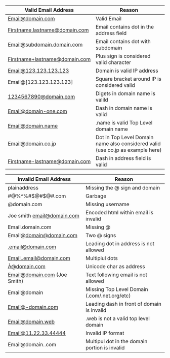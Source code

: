 
Valid Email Address | Reason 
------------------- | ------
Email@domain.com | Valid Email 
Firstname.lastname@domain.com | Email contains dot in the address field 
Email@subdomain.domain.com | Email contains dot with subdomain 
Firstname+lastname@domain.com | Plus sign is considered valid character 
Email@123.123.123.123 | Domain is valid IP address 
Email@[123.123.123.123] | Square bracket around IP is considered valid 
1234567890@domain.com | Digets in domain name is valild 
Email@domain-one.com | Dash in domain name is valid 
Email@domain.name | .name is valid Top Level domain name 
Email@domain.co.jp | Dot in Top Level Domain name also considered valid (use co.jp as example here) 
Firstname-lastname@domain.com | Dash in address field is valid 



Invalid Email Address | Reason 
--------------------- | -------
plainaddress | Missing the @ sign and domain 
#@%^%#$@#$@#.com | Garbage 
@domain.com | Missing username 
Joe smith <email@domain.com> | Encoded html within email is invalid 
Email.domain.com | Missing @ 
Email@domain@domain.com | Two @ signs 
.email@domain.com | Leading dot in address is not allowed 
Email..email@domain.com | Multipiul dots 
À@domain.com | Unicode char as address 
Email@domain.com (Joe Smith) | Text following email is not allowed 
Email@domain | Missing Top Level Domain (.com/.net.org/etc) 
Email@-domain.com | Leading dash in front of domain is invalid 
Email@domain.web | .web is not a valid top level domain 
Email@11.22.33.44444 | Invalid IP format 
Email@domain..com | Multipul dot in the domain portion is invalid 

